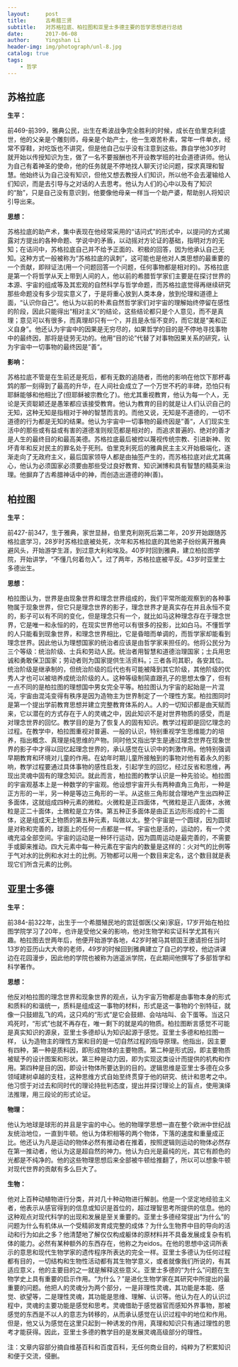 ```yaml
---
layout:     post
title:      古希腊三贤
subtitle:   对苏格拉底、柏拉图和亚里士多德主要的哲学思想进行总结
date:       2017-06-08
author:     Yingshan Li
header-img: img/photograph/unl-8.jpg
catalog: true
tags:
    - 哲学
---
```


## 苏格拉底

**生平：**

前469-前399，雅典公民，出生在希波战争完全胜利的时候，成长在伯里克利盛世，他的父亲是个雕刻师，母亲是个助产士，他一生艰苦朴素，常年一件单衣，经常不穿鞋，对吃饭也不讲究，但是他自己似乎没有注意到这些。靠自学他30岁时就开始以传授知识为生，做了一名不要报酬也不开设教学班的社会道德讲师。他认为自己有着神圣的使命，他的任务就是不停地找人聊天讨论问题，探求真理和智慧。他始终认为自己没有知识，但他又想去教授人们知识，所以他不会去灌输给人们知识，而是去引导与之对话的人去思考。他认为人们的心中以及有了知识的“胎”，只是自己没有意识到，他要像他母亲一样当一个助产婆，帮助别人将知识引导出来。

**思想：**

苏格拉底的助产术，集中表现在他经常采用的“诘问式”的形式中，以提问的方式揭露对方提出的各种命题、学说中的矛盾，以动摇对方论证的基础，指明对方的无知；在诘问中，苏格拉底自己并不给予正面的、积极的回答，因为他承认自己无知。这种方式一般被称为“苏格拉底的讽刺”，这可能也是他对人类思想的最重要的一个贡献，即辩证法(用一个问题回答一个问题，任何事物都是相对的)。苏格拉底是第一个将哲学从天上带到人间的人，他以前的希腊哲学家们主要是在探讨世界的本源、宇宙的组成等及其宏观的自然科学与哲学命题，而苏格拉底觉得再继续研究那些命题没有多少现实意义了，于是将重心放到人类本身，放到伦理和道德上面，“认识你自己”。他认为以前的朴素自然哲学家们对宇宙的理解始终停留在感性的阶段，因此只能得出“相对主义”的结论，这些结论都只是个人意见，而不是真理；意见可以有很多，而真理却只有一个，并且是永恒不变的，而它就是“美和正义自身”。他还认为宇宙中的因果是无穷尽的，如果哲学的目的是不停地寻找事物中的最终因，那将是徒劳无功的。他用“目的论”代替了对事物因果关系的研究，认为宇宙中一切事物的最终因是”善“。

**影响：**

苏格拉底不管是在生前还是死后，都有无数的追随者，而他的影响在他饮下那杯毒鸩的那一刻得到了最高的升华，在人间社会成立了一个万世不朽的丰碑，恐怕只有耶稣能够和他相比了(但耶稣被宗教化了)。他尤其重视教育，他认为每一个人，无论是天资聪颖还是愚笨都应该接受教育。他认为教育的目的就是让人们认识自己的无知，这种无知是指相对于神的智慧而言的。而他又说，无知是不道德的，一切不道德的行为都是无知的结果。他认为宇宙中一切事物的最终因是”善“，人们现实生活中的那些或有益或有害的道德准则规范都是相对的，而追求普遍的、绝对的善才是人生的最终目的和最高美德。苏格拉底最后被控以蔑视传统宗教、引进新神、败坏青年和反对民主的罪名处于死刑。伯里克利死后的雅典民主主义开始极端化，逐渐走向了无政府主义，最后国家领导人都是由抽签产生的，而苏格拉底对此尤其痛心，他认为必须国家必须要由那些受过良好教育、知识渊博和具有智慧的精英来治理。他摒弃了古希腊神话中的神，而创造出道德的神(善)。


## 柏拉图

**生平：**

前427-前347，生于雅典，家世显赫，伯里克利刚死后第二年，20岁开始跟随苏格拉底学习，28岁时苏格拉底被处死，次年和苏格拉底的其他弟子纷纷离开雅典避风头，开始游学生涯，到过意大利和埃及。40岁时回到雅典，建立柏拉图学院，开始讲学，“不懂几何着勿入”。过了两年，苏格拉底被平反。43岁时亚里士多德出生。

**思想：**

柏拉图认为，世界是由现象世界和理念世界组成的，我们平常所能观察到的各种事物属于现象世界，但它只是理念世界的影子，理念世界才是真实存在并且永恒不变的，影子可以有不同的变化，但是理念只有一个，就比如马这种理念存在于理念世界，它是唯一和永恒的的，在现实世界他可以有很多的投影，比如白马。不懂哲学的人只能看到现象世界，和理念世界相比，它是昏暗而单调的，而哲学家却能看到理念世界。因此他认为理想国家的统治者应该是由哲学家来担任的。他将公民分为三个等级：统治阶级、士兵和劳动人民。统治者用智慧和道德治理国家；士兵用忠诚和勇敢保卫国家；劳动者则为国家提供生活资料。；三者各司其职，各安其位。统治阶级是继承制的，但统治阶级的后代也有可能被降到其它阶级，其他阶级的优秀人才也可以被培养成统治阶级的人。这种等级制简直跟孔子的思想太像了，但有一点不同的是柏拉图的理想国中男女完全平等。柏拉图认为宇宙的起始是一片混沌，宇宙由混沌变得有秩序是因为造物主为世界制定了一个理性方案。柏拉图同时是第一个提出学前教育思想并建立完整教育体系的人。人的一切知识都是由天赋而来，它以潜在的方式存在于人的灵魂之中，因此知识不是对世界物质的感受，而是对理念世界的回忆。教学目的是为了恢复人的固有知识。教学过程即是回忆理念的过程。在教学中，柏拉图重视对普遍、一般的认识，特别重视学生思维能力的培养，指出概念、真理是纯思维的产物。同时他又指出学生是通过理念世界在现象世界的影子中才得以回忆起理念世界的，承认感觉在认识中的刺激作用。他特别强调早期教育和环境对儿童的作用。在幼年时期儿童所接触到的事物对他有着永久的影响，教学过程要通过具体事物的感性启发，引起学生的回忆，经过反省和思维，再现出灵魂中固有的理念知识。就此而言，柏拉图的教学认识是一种先验论。柏拉图的宇宙观基本上是一种数学的宇宙观。他设想宇宙开头有两种直角三角形，一种是正方形的一半，另一种是等边三角形的一半。从这些三角形就合理地产生出四种正多面体，这就组成四种元素的微粒。火微粒是正四面体，气微粒是正八面体，水微粒是正二十面体，土微粒是立方体。第五种正多面体是由正五边形形成的十二面体，这是组成天上物质的第五种元素，叫做以太。整个宇宙是一个圆球，因为圆球是对称和完善的，球面上的任何一点都是一样。宇宙也是活的，运动的，有一个灵魂充溢全部空间。宇宙的运动是一种环行运动，因为圆周运动是最完善的，不需要手或脚来推动。四大元素中每一种元素在宇宙内的数量是这样的：火对气的比例等于气对水的比例和水对土的比例。万物都可以用一个数目来定名，这个数目就是表现它们所含元素的比例。

## 亚里士多德

**生平：**

前384-前322年，出生于一个希腊殖民地的宫廷御医(父亲)家庭，17岁开始在柏拉图学院学习了20年，也许是受他父亲的影响，他对生物学和实证科学尤其有兴趣。柏拉图去世两年后，他便开始游学各地，42岁时被马其顿国王邀请担任当时13岁的亚历山大大帝的老师，49岁的时候回到雅典建立了自己的学校，他边讲课边在花园漫步，因此他的学院也被称为逍遥派学院，在此期间他撰写了多部哲学和科学著作。

**思想：**

他反对柏拉图的理念世界和现象世界的观点，认为宇宙万物都是由事物本身的形式和质料的和谐统一，质料是组成这一事物的材料，形式是这一事物的个别特征，就像一只鼓翅乱飞的鸡，这只鸡的“形式”是它会鼓翅、会咕咕叫、会下蛋等。当这只鸡死时，“形式”也就不再存在，唯一剩下的就是鸡的物质。柏拉图断言感觉不可能是真实知识的源泉，亚里士多德却认为知识起源于感觉。亚里士多德和柏拉图一样， 认为造物主的理性方案和目的是一切自然过程的指导原理。他指出，因主要有四种，第一种是质料因，即形成物体的主要物质。第二种是形式因，即主要物质被赋予的设计图案和形状。第三种是动力因，即为实现这类设计而提供的机构和作用。第四种是目的因，即设计物体所要达到的目的。逻辑思维是亚里士多德在众多领域建树卓越的支柱，这种思维方式自始至终贯穿于他的研究、统计和思考之中。他习惯于对过去和同时代的理论持批判态度，提出并探讨理论上的盲点，使用演绎法推理，用三段论的形式论证。

**物理：**

他认为地球是球形的并且是宇宙的中心。他的物理学思想一直在整个欧洲中世纪战友统治地位，一直到牛顿。他认为体积相等的两个物体，下落的速度和重量成正比。他还认为凡是运动的物体必然有推动者在推着，按照逻辑则运动的物体必然存在第一推动者，他认为这是超自然的神力。他认为白光是最纯的光，其它有颜色的光都是不纯净的。他的这些物理思想后来全部被牛顿给推翻了，所以可以想象牛顿对现代世界的贡献有多么巨大了。

**生物：**

他对上百种动植物进行分类，并对几十种动物进行解剖。他是一个坚定地经验主义者，他表示从感官得到的信息或知识是首位的，超过理智思考所提供的信息。他的这种观点对现代科学的出现和发展是至关重要的。亚里士多德经常提出“为什么”的问题为什么有机体从一个受精卵发育成完整的成体？为什么生物界中目的导向的活动和行为如此之多？他清楚地了解仅仅构成躯体的原材料并不具备发展成复杂有机体的能力。必然有某种额外的东西存在，他称之为eidos。在他的思想中这词所表示的意思和现代生物学家的遗传程序所表达的完全一样。亚里士多德认为任何过程都有目的，一切结构和生物性活动都有其生物学意义，或者就像我们所说的，有其适应意义，他的主要目的之一就是解释这些意义。亚里士多德的“为什么”问题在生物学史上具有重要的启示作用。“为什么？”是进化生物学家在其研究中所提出的最重要的问题。他把人的灵魂分为两个部分，一是非理性灵魂，其功能是本能、感觉、欲望等，二是理性灵魂，其功能是思维、理解、认识等。他认为在人的认识过程中，灵魂的主要功能是感觉和思考。灵魂借助于感觉器官而感知外界事物，那被感觉的东西是不以人的意志为转移的，从而承认感觉在认识过程中的地位和作用。但是，他又认为感觉在这里只起到一种诱发的作用，真理和知识只有通过理性的思考才能获得。因此，亚里士多德的教学目的是发展灵魂高级部分的理性。

注：文章内容部分摘自维基百科和百度百科，无任何商业目的，纯粹为了积累知识和便于交流，侵删。